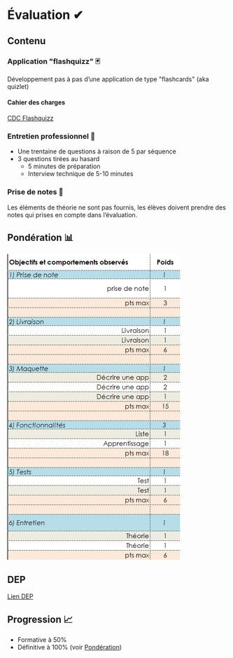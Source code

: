 # Évaluation ✔

## Contenu
### Application "flashquizz" 🃏
Développement pas à pas d’une application de type "flashcards" (aka quizlet)

#### Cahier des charges
[CDC Flashquizz](activites/storyboard/ICT-335-CDC-PROJ.pdf)

### Entretien professionnel 🎦

- Une trentaine de questions à raison de 5 par séquence
- 3 questions tirées au hasard
  - 5 minutes de préparation
  - Interview technique de 5-10 minutes 

### Prise de notes 📓
Les éléments de théorie ne sont pas fournis, les élèves doivent prendre des notes
qui prises en compte dans l’évaluation.

## Pondération 📊
![eval.png](assets/eval.png)

## DEP
[Lien DEP](https://eduvaud.sharepoint.com/:w:/s/msteams_d0db31/EZx8v2tv4vdFlzdZsFkGN64BvvNLmakWvB-OZ5VpbgiBQA?e=Ondj9Z)

## Progression 📈
- Formative à 50%
- Définitive à 100% (voir [Pondération](#pondération-))